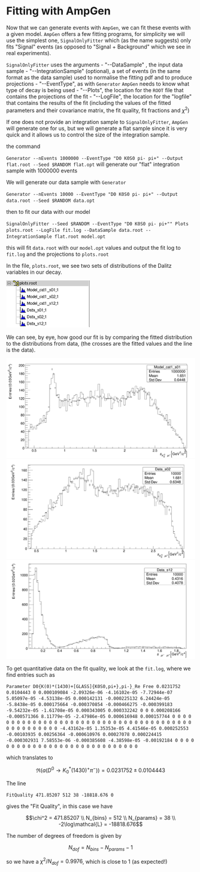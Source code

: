 Fitting with AmpGen
===================

Now that we can generate events with `AmpGen`, we can fit these events with a given model. `AmpGen` offers a few fitting programs, for simplicity we will use the simplest one, `SignalOnlyFitter` which (as the name suggests) only fits "Signal" events (as opposed to "Signal + Background" which we see in real experiments).

`SignalOnlyFitter` uses the arguments
    - "--DataSample" , the input data sample
    - "--IntegrationSample" (optional), a set of events (in the same format as the data sample) used to normalise the fitting pdf and to produce projections
    - "--EventType", as with `Generator` `AmpGen` needs to know what type of decay is being used
    - "--Plots", the location for the `ROOT` file that contains the projections of the fit
    - "--LogFile", the location for the "logfile" that contains the results of the fit (including the values of the fitted parameters and their covariance matrix, the fit quality, fit fractions and $`\chi^2`$)

If one does not provide an integration sample to `SignalOnlyFitter`, `AmpGen` will generate one for us, but we will generate a flat sample since it is very quick and it allows us to control the size of the integration sample.

the command 

`Generator --nEvents 1000000 --EventType "D0 K0S0 pi- pi+" --Output flat.root --Seed $RANDOM flat.opt`
will generate our "flat" integration sample with 1000000 events

We will generate our data sample with `Generator` 

``Generator --nEvents 10000 --EventType "D0 K0S0 pi- pi+" --Output data.root --Seed $RANDOM data.opt``

then to fit our data with our model

``SignalOnlyFitter --Seed $RANDOM --EventType "D0 K0S0 pi- pi+"" Plots plots.root --LogFile fit.log --DataSample data.root --IntegrationSample flat.root model.opt``

this will fit ``data.root`` with our ``model.opt`` values and output the fit log to ``fit.log`` and the projections to ``plots.root``

In the file, ``plots.root``, we see two sets of distributions of the Dalitz variables in our decay.

![](lessons/03-Fitting/TBrowser.png)

We can see, by eye, how good our fit is by comparing the fitted distribution to the distributions from data, (the crosses are the fitted values and the line is the data).

![](lessons/03-Fitting/s01.png)
![](lessons/03-Fitting/s02.png)
![](lessons/03-Fitting/s12.png)

To get quantitative data on the fit quality, we look at the ``fit.log``, where we find entries such as 

```
Parameter D0{K(0)*(1430)+[GLASS]{K0S0,pi+},pi-}_Re Free 0.0231752 0.0104443 0 0.000109084 -2.09326e-06 -4.16102e-05 -7.72944e-07 5.05097e-05 -4.53138e-05 0.000142131 -0.000225132 6.24424e-05 -5.8438e-05 0.000175664 -0.000370854 -0.000466275 -0.000399183 -9.54232e-05 -1.61708e-05 0.000343005 0.000332242 0 0 0.000208166 -0.000571366 8.11779e-05 -2.47986e-05 0.000616948 0.000157744 0 0 0 0 0 0 0 0 0 0 0 0 0 0 0 0 0 0 0 0 0 0 0 0 0 0 0 0 0 0 0 0 0 0 0 0 0 0 0 0 0 0 0 0 0 0 0 0 0 -4.43162e-05 1.35353e-05 4.41546e-05 0.000252553 -0.00103935 0.00256364 -0.000610976 0.00027078 0.000224415 -0.000302931 7.58553e-06 -0.000385608 -4.38598e-05 -0.00192184 0 0 0 0 0 0 0 0 0 0 0 0 0 0 0 0 0 0 0 0 0 0 0 0 0 0 0 0 0 
```
which translates to 

```math
\Re(a(D^0 \to K_0^*(1430)^+ \pi^-)) = 0.0231752 \pm 0.0104443
```

The line 

```
FitQuality 471.85207 512 38 -18818.676 0
```

gives the "Fit Quality", in this case we have
```math
\chi^2 = 471.85207 \\
N_{bins} = 512 \\
N_{params} = 38 \\
-2\log\mathcal{L} = -18818.676
```
The number of degrees of freedom is given by
```math
N_{dof} = N_{bins} - N_{params} - 1
```

so we have a $`\chi^2/N_{dof} = 0.9976`$, which is close to 1 (as expected!)



